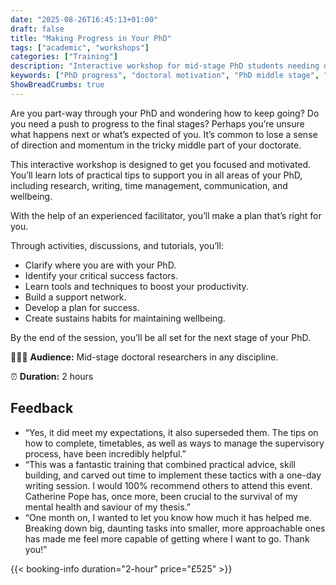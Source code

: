 ```yaml
---
date: "2025-08-26T16:45:13+01:00"
draft: false
title: "Making Progress in Your PhD"
tags: ["academic", "workshops"]
categories: ["Training"] 
description: "Interactive workshop for mid-stage PhD students needing direction and motivation. Learn practical strategies for research, writing, time management, and wellbeing to successfully navigate to completion."
keywords: ["PhD progress", "doctoral motivation", "PhD middle stage", "thesis completion", "PhD productivity", "doctoral wellbeing", "PhD planning", "research momentum", "PhD support", "doctoral success"]
ShowBreadCrumbs: true
---
```


Are you part-way through your PhD and wondering how to keep going? Do you need a push to progress to the final stages? Perhaps you’re unsure what happens next or what’s expected of you. It’s common to lose a sense of direction and momentum in the tricky middle part of your doctorate.

This interactive workshop is designed to get you focused and motivated. You’ll learn lots of practical tips to support you in all areas of your PhD, including research, writing, time management, communication, and wellbeing.

With the help of an experienced facilitator, you’ll make a plan that’s right for you.

Through activities, discussions, and tutorials, you’ll: 

- Clarify where you are with your PhD. 
- Identify your critical success factors.
- Learn tools and techniques to boost your productivity.
- Build a support network.
- Develop a plan for success.
- Create sustains habits for maintaining wellbeing.

By the end of the session, you’ll be all set for the next stage of your PhD.

👩🏽‍🎓 **Audience:** Mid-stage doctoral researchers in any discipline.

⏰ **Duration:** 2 hours

## Feedback

- “Yes, it did meet my expectations, it also superseded them. The tips on how to complete, timetables, as well as ways to manage the supervisory process, have been incredibly helpful.”
- “This was a fantastic training that combined practical advice, skill building, and carved out time to implement these tactics with a one-day writing session. I would 100% recommend others to attend this event. Catherine Pope has, once more, been crucial to the survival of my mental health and saviour of my thesis.”
- “One month on, I wanted to let you know how much it has helped me. Breaking down big, daunting tasks into smaller, more approachable ones has made me feel more capable of getting where I want to go. Thank you!”

{{< booking-info duration="2-hour" price="£525" >}}